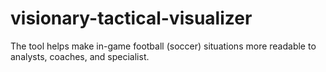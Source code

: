 # visionary-tactical-visualizer
The tool helps make in-game football (soccer) situations more readable to analysts, coaches, and specialist.
